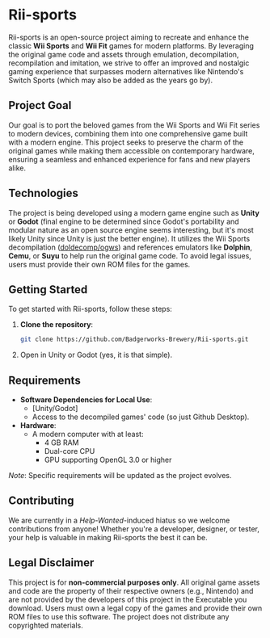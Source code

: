 # Rii-sports

Rii-sports is an open-source project aiming to recreate and enhance the classic **Wii Sports** and **Wii Fit** games for modern platforms. By leveraging the original game code and assets through emulation, decompilation, recompilation and imitation, we strive to offer an improved and nostalgic gaming experience that surpasses modern alternatives like Nintendo's Switch Sports (which may also be added as the years go by).

## Project Goal

Our goal is to port the beloved games from the Wii Sports and Wii Fit series to modern devices, combining them into one comprehensive game built with a modern engine. This project seeks to preserve the charm of the original games while making them accessible on contemporary hardware, ensuring a seamless and enhanced experience for fans and new players alike.

## Technologies

The project is being developed using a modern game engine such as **Unity** or **Godot** (final engine to be determined since Godot's portability and modular nature as an open source engine seems interesting, but it's most likely Unity since Unity is just the better engine). It utilizes the Wii Sports decompilation ([doldecomp/ogws](https://github.com/doldecomp/ogws)) and references emulators like **Dolphin**, **Cemu**, or **Suyu** to help run the original game code. To avoid legal issues, users must provide their own ROM files for the games.

## Getting Started

To get started with Rii-sports, follow these steps:

1. **Clone the repository**:
   ```bash
   git clone https://github.com/Badgerworks-Brewery/Rii-sports.git
   ```
2. Open in Unity or Godot (yes, it is that simple).

## Requirements

- **Software Dependencies for Local Use**:
  - [Unity/Godot]
  - Access to the decompiled games' code (so just Github Desktop).
- **Hardware**:
  - A modern computer with at least:
    - 4 GB RAM
    - Dual-core CPU
    - GPU supporting OpenGL 3.0 or higher

*Note*: Specific requirements will be updated as the project evolves.

## Contributing

We are currently in a *Help-Wanted*-induced hiatus so we welcome contributions from anyone! Whether you're a developer, designer, or tester, your help is valuable in making Rii-sports the best it can be. 

## Legal Disclaimer

This project is for **non-commercial purposes only**. All original game assets and code are the property of their respective owners (e.g., Nintendo) and are not provided by the developers of this project in the Executable you download. Users must own a legal copy of the games and provide their own ROM files to use this software. The project does not distribute any copyrighted materials.

